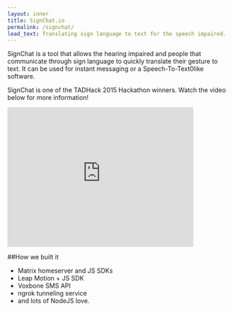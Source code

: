 ```yaml
---
layout: inner
title: SignChat.io
permalink: /signchat/
lead_text: Translating sign language to text for the speech impaired.
---
```


SignChat is a tool that allows the hearing impaired and people that communicate through sign language to quickly translate their gesture to text. It can be used for instant messaging or a Speech-To-Text0like software.

SignChat is one of the TADHack 2015 Hackathon winners. Watch the video below for more information!

<iframe width="420" height="315" src="https://www.youtube.com/watch?v=6ybaaMPUVx0" frameborder="0" allowfullscreen></iframe>

##How we built it

*   Matrix homeserver and JS SDKs
*   Leap Motion + JS SDK
*   Voxbone SMS API
*   ngrok tunneling service
*  and lots of NodeJS love.